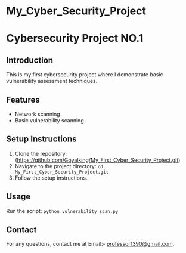 # My_Cyber_Security_Project
# Cybersecurity Project NO.1

## Introduction
This is my first cybersecurity project where I demonstrate basic vulnerability assessment techniques.

## Features
- Network scanning
- Basic vulnerability scanning

## Setup Instructions
1. Clone the repository:(https://github.com/Goyalking/My_First_Cyber_Security_Project.git)
3. Navigate to the project directory: `cd My_First_Cyber_Security_Project.git `
4. Follow the setup instructions.

## Usage
Run the script: `python vulnerability_scan.py`

## Contact
For any questions, contact me at Email:- professor1390@gmail.com.
